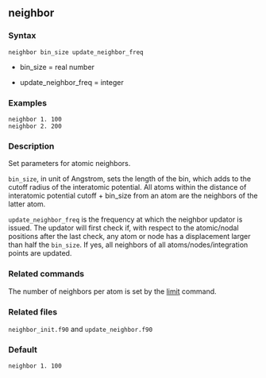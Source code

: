 ## neighbor

### Syntax

	neighbor bin_size update_neighbor_freq

* bin\_size = real number

* update\_neighbor\_freq = integer

### Examples

	neighbor 1. 100
	neighbor 2. 200

### Description

Set parameters for atomic neighbors.

`bin_size`, in unit of Angstrom, sets the length of the bin, which adds to the cutoff radius of the interatomic potential. All atoms within the distance of interatomic potential cutoff + bin\_size from an atom are the neighbors of the latter atom.

`update_neighbor_freq` is the frequency at which the neighbor updator is issued. The updator will first check if, with respect to the atomic/nodal positions after the last check, any atom or node has a displacement larger than half the `bin_size`. If yes, all neighbors of all atoms/nodes/integration points are updated.

### Related commands

The number of neighbors per atom is set by the [limit](limit.md) command.

### Related files

`neighbor_init.f90` and `update_neighbor.f90`

### Default

	neighbor 1. 100